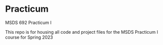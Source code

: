 # Practicum
MSDS 692 Practicum I

This repo is for housing all code and project files for the MSDS Practicum I course for Spring 2023
